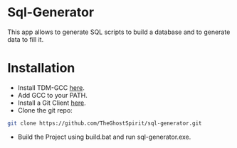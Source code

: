 # Sql-Generator
This app allows to generate SQL scripts to build a database and to generate data to fill it.

# Installation
- Install TDM-GCC [here](http://tdm-gcc.tdragon.net/).
- Add GCC to your PATH.
- Install a Git Client [here](https://git-scm.com/).
- Clone the git repo:
```bash
git clone https://github.com/TheGhostSpirit/sql-generator.git
```
- Build the Project using build.bat and run sql-generator.exe.
